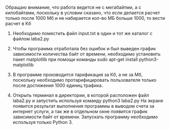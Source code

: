 Обращаю внимание, что работа ведется не с мегабайтми, а с килобайтами, поскольку в условии сказано, что если делается расчет только после 1000 Мб и не набирается кол-во МБ больше 1000, то вести расчет в Кб

1. Необходимо поместить файл input.txt в один и тот же каталог с файлом laba2.py

2. Чтобы программа отработала без ошибок и был выведен график зависимости количества байт от времени, необходимо установить пакет matplotlib 
при помощи команды sudo apt-get install python3-matplotlib

3. В программе производится тарификация за Кб, а не за Мб, поскольку необходимо протарифицировать пользователя только после достижения 1000
единиц трафика.

2. Открыть терминал в директории, в которой расположен файл laba2.py и запустить используя командy python3 laba2.py
На экране появится результат выполнения программы в выводом счета за интернет услуги, а так же в отдельном окне появится график зависимости
байт от времени. 
Запускать программу необходимо используя только Python 3.
